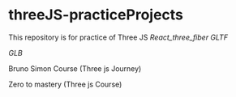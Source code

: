 # threeJS-practiceProjects
This repository is for practice of Three JS 
_React_three_fiber_
_GLTF_


_GLB_

Bruno Simon Course (Three js Journey)

Zero to mastery (Three js Course)
